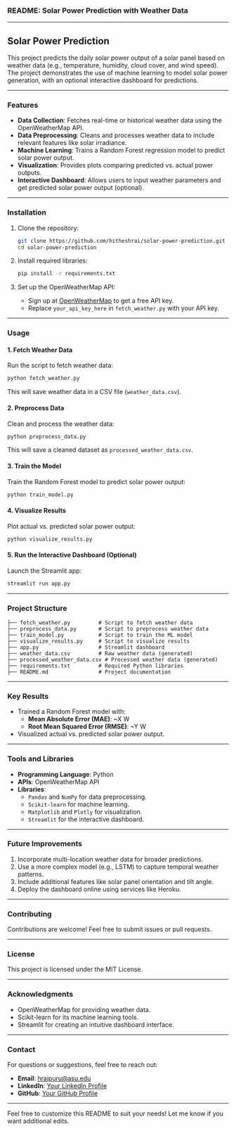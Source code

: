 ### **README: Solar Power Prediction with Weather Data**

---

## **Solar Power Prediction**

This project predicts the daily solar power output of a solar panel based on weather data (e.g., temperature, humidity, cloud cover, and wind speed). The project demonstrates the use of machine learning to model solar power generation, with an optional interactive dashboard for predictions.

---

### **Features**
- **Data Collection**: Fetches real-time or historical weather data using the OpenWeatherMap API.
- **Data Preprocessing**: Cleans and processes weather data to include relevant features like solar irradiance.
- **Machine Learning**: Trains a Random Forest regression model to predict solar power output.
- **Visualization**: Provides plots comparing predicted vs. actual power outputs.
- **Interactive Dashboard**: Allows users to input weather parameters and get predicted solar power output (optional).

---

### **Installation**

1. Clone the repository:
   ```bash
   git clone https://github.com/hitheshrai/solar-power-prediction.git
   cd solar-power-prediction
   ```

2. Install required libraries:
   ```bash
   pip install -r requirements.txt
   ```

3. Set up the OpenWeatherMap API:
   - Sign up at [OpenWeatherMap](https://openweathermap.org/) to get a free API key.
   - Replace `your_api_key_here` in `fetch_weather.py` with your API key.

---

### **Usage**

#### **1. Fetch Weather Data**
Run the script to fetch weather data:
```bash
python fetch_weather.py
```
This will save weather data in a CSV file (`weather_data.csv`).

#### **2. Preprocess Data**
Clean and process the weather data:
```bash
python preprocess_data.py
```
This will save a cleaned dataset as `processed_weather_data.csv`.

#### **3. Train the Model**
Train the Random Forest model to predict solar power output:
```bash
python train_model.py
```

#### **4. Visualize Results**
Plot actual vs. predicted solar power output:
```bash
python visualize_results.py
```

#### **5. Run the Interactive Dashboard (Optional)**
Launch the Streamlit app:
```bash
streamlit run app.py
```

---

### **Project Structure**
```plaintext
├── fetch_weather.py         # Script to fetch weather data
├── preprocess_data.py       # Script to preprocess weather data
├── train_model.py           # Script to train the ML model
├── visualize_results.py     # Script to visualize results
├── app.py                   # Streamlit dashboard
├── weather_data.csv         # Raw weather data (generated)
├── processed_weather_data.csv # Processed weather data (generated)
├── requirements.txt         # Required Python libraries
├── README.md                # Project documentation
```

---

### **Key Results**
- Trained a Random Forest model with:
  - **Mean Absolute Error (MAE)**: ~X W
  - **Root Mean Squared Error (RMSE)**: ~Y W
- Visualized actual vs. predicted solar power output.

---

### **Tools and Libraries**
- **Programming Language**: Python
- **APIs**: OpenWeatherMap API
- **Libraries**:
  - `Pandas` and `NumPy` for data preprocessing.
  - `Scikit-learn` for machine learning.
  - `Matplotlib` and `Plotly` for visualization.
  - `Streamlit` for the interactive dashboard.

---

### **Future Improvements**
1. Incorporate multi-location weather data for broader predictions.
2. Use a more complex model (e.g., LSTM) to capture temporal weather patterns.
3. Include additional features like solar panel orientation and tilt angle.
4. Deploy the dashboard online using services like Heroku.

---

### **Contributing**
Contributions are welcome! Feel free to submit issues or pull requests.

---

### **License**
This project is licensed under the MIT License.

---

### **Acknowledgments**
- OpenWeatherMap for providing weather data.
- Scikit-learn for its machine learning tools.
- Streamlit for creating an intuitive dashboard interface.

---

### **Contact**
For questions or suggestions, feel free to reach out:
- **Email**: hraipuru@asu.edu
- **LinkedIn**: [Your LinkedIn Profile](https://www.linkedin.com/in/hitheshraip/)
- **GitHub**: [Your GitHub Profile](https://github.com/hitheshrai)

--- 

Feel free to customize this README to suit your needs! Let me know if you want additional edits.